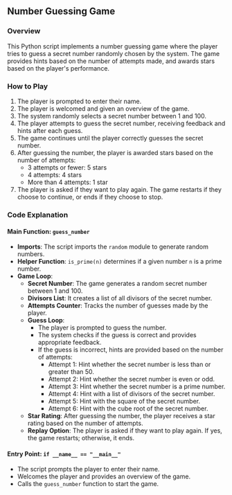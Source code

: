## Number Guessing Game

### Overview
This Python script implements a number guessing game where the player tries to guess a secret number randomly chosen by the system. The game provides hints based on the number of attempts made, and awards stars based on the player's performance.

### How to Play
1. The player is prompted to enter their name.
2. The player is welcomed and given an overview of the game.
3. The system randomly selects a secret number between 1 and 100.
4. The player attempts to guess the secret number, receiving feedback and hints after each guess.
5. The game continues until the player correctly guesses the secret number.
6. After guessing the number, the player is awarded stars based on the number of attempts:
   - 3 attempts or fewer: 5 stars
   - 4 attempts: 4 stars
   - More than 4 attempts: 1 star
7. The player is asked if they want to play again. The game restarts if they choose to continue, or ends if they choose to stop.

### Code Explanation

#### Main Function: `guess_number`
- **Imports**: The script imports the `random` module to generate random numbers.
- **Helper Function**: `is_prime(n)` determines if a given number `n` is a prime number.
- **Game Loop**: 
  - **Secret Number**: The game generates a random secret number between 1 and 100.
  - **Divisors List**: It creates a list of all divisors of the secret number.
  - **Attempts Counter**: Tracks the number of guesses made by the player.
  - **Guess Loop**: 
    - The player is prompted to guess the number.
    - The system checks if the guess is correct and provides appropriate feedback.
    - If the guess is incorrect, hints are provided based on the number of attempts:
      - Attempt 1: Hint whether the secret number is less than or greater than 50.
      - Attempt 2: Hint whether the secret number is even or odd.
      - Attempt 3: Hint whether the secret number is a prime number.
      - Attempt 4: Hint with a list of divisors of the secret number.
      - Attempt 5: Hint with the square of the secret number.
      - Attempt 6: Hint with the cube root of the secret number.
  - **Star Rating**: After guessing the number, the player receives a star rating based on the number of attempts.
  - **Replay Option**: The player is asked if they want to play again. If yes, the game restarts; otherwise, it ends.

#### Entry Point: `if __name__ == "__main__"`
- The script prompts the player to enter their name.
- Welcomes the player and provides an overview of the game.
- Calls the `guess_number` function to start the game.
